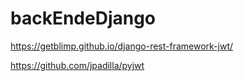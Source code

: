 # backEndeDjango

https://getblimp.github.io/django-rest-framework-jwt/


https://github.com/jpadilla/pyjwt
